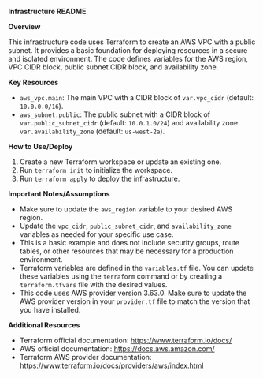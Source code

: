 **Infrastructure README**

**Overview**

This infrastructure code uses Terraform to create an AWS VPC with a public subnet. It provides a basic foundation for deploying resources in a secure and isolated environment. The code defines variables for the AWS region, VPC CIDR block, public subnet CIDR block, and availability zone.

**Key Resources**

* `aws_vpc.main`: The main VPC with a CIDR block of `var.vpc_cidr` (default: `10.0.0.0/16`).
* `aws_subnet.public`: The public subnet with a CIDR block of `var.public_subnet_cidr` (default: `10.0.1.0/24`) and availability zone `var.availability_zone` (default: `us-west-2a`).

**How to Use/Deploy**

1. Create a new Terraform workspace or update an existing one.
2. Run `terraform init` to initialize the workspace.
3. Run `terraform apply` to deploy the infrastructure.

**Important Notes/Assumptions**

* Make sure to update the `aws_region` variable to your desired AWS region.
* Update the `vpc_cidr`, `public_subnet_cidr`, and `availability_zone` variables as needed for your specific use case.
* This is a basic example and does not include security groups, route tables, or other resources that may be necessary for a production environment.
* Terraform variables are defined in the `variables.tf` file. You can update these variables using the `terraform` command or by creating a `terraform.tfvars` file with the desired values.
* This code uses AWS provider version 3.63.0. Make sure to update the AWS provider version in your `provider.tf` file to match the version that you have installed.

**Additional Resources**

* Terraform official documentation: <https://www.terraform.io/docs/>
* AWS official documentation: <https://docs.aws.amazon.com/>
* Terraform AWS provider documentation: <https://www.terraform.io/docs/providers/aws/index.html>